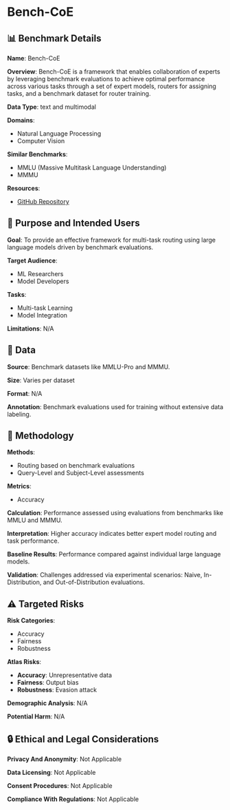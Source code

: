 # Bench-CoE

## 📊 Benchmark Details

**Name**: Bench-CoE

**Overview**: Bench-CoE is a framework that enables collaboration of experts by leveraging benchmark evaluations to achieve optimal performance across various tasks through a set of expert models, routers for assigning tasks, and a benchmark dataset for router training.

**Data Type**: text and multimodal

**Domains**:
- Natural Language Processing
- Computer Vision

**Similar Benchmarks**:
- MMLU (Massive Multitask Language Understanding)
- MMMU

**Resources**:
- [GitHub Repository](https://github.com/ZhangXJ199/Bench-CoE)

## 🎯 Purpose and Intended Users

**Goal**: To provide an effective framework for multi-task routing using large language models driven by benchmark evaluations.

**Target Audience**:
- ML Researchers
- Model Developers

**Tasks**:
- Multi-task Learning
- Model Integration

**Limitations**: N/A

## 💾 Data

**Source**: Benchmark datasets like MMLU-Pro and MMMU.

**Size**: Varies per dataset

**Format**: N/A

**Annotation**: Benchmark evaluations used for training without extensive data labeling.

## 🔬 Methodology

**Methods**:
- Routing based on benchmark evaluations
- Query-Level and Subject-Level assessments

**Metrics**:
- Accuracy

**Calculation**: Performance assessed using evaluations from benchmarks like MMLU and MMMU.

**Interpretation**: Higher accuracy indicates better expert model routing and task performance.

**Baseline Results**: Performance compared against individual large language models.

**Validation**: Challenges addressed via experimental scenarios: Naive, In-Distribution, and Out-of-Distribution evaluations.

## ⚠️ Targeted Risks

**Risk Categories**:
- Accuracy
- Fairness
- Robustness

**Atlas Risks**:
- **Accuracy**: Unrepresentative data
- **Fairness**: Output bias
- **Robustness**: Evasion attack

**Demographic Analysis**: N/A

**Potential Harm**: N/A

## 🔒 Ethical and Legal Considerations

**Privacy And Anonymity**: Not Applicable

**Data Licensing**: Not Applicable

**Consent Procedures**: Not Applicable

**Compliance With Regulations**: Not Applicable
